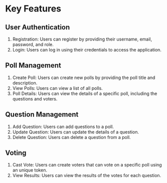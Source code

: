 # Key Features

## User Authentication

1. Registration: Users can register by providing their username, email, password, and role.
2. Login: Users can log in using their credentials to access the application.

## Poll Management

1. Create Poll: Users can create new polls by providing the poll title and description.
2. View Polls: Users can view a list of all polls.
3. Poll Details: Users can view the details of a specific poll, including the questions and voters.

## Question Management

1. Add Question: Users can add questions to a poll.
2. Update Question: Users can update the details of a question.
3. Delete Question: Users can delete a question from a poll.

## Voting

1. Cast Vote: Users can create voters that can vote on a specific poll using an unique token.
2. View Results: Users can view the results of the votes for each question.
